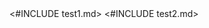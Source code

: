 <!DOCTYPE html>
<html>
<head>
<meta charset="UTF-8">
</head>
<body>
<div id="container">
<#INCLUDE test1.md>
<#INCLUDE test2.md>
</div>
</body>
</html> 

